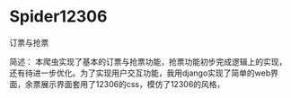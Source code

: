 # Spider12306
订票与抢票

简述：
本爬虫实现了基本的订票与抢票功能，抢票功能初步完成逻辑上的实现，还有待进一步优化。为了实现用户交互功能，我用django实现了简单的web界面，余票展示界面套用了12306的css，模仿了12306的风格，

